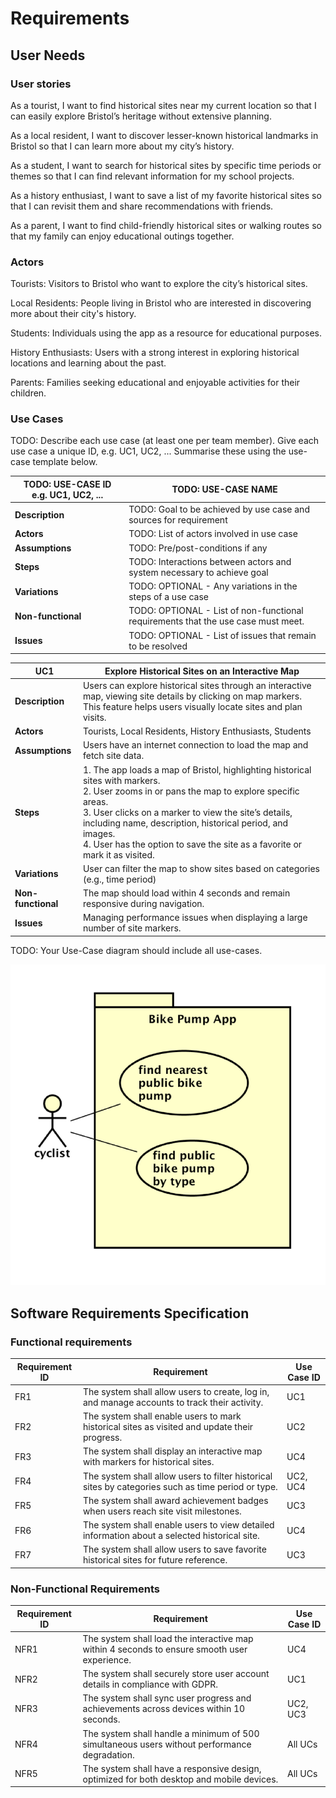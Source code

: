 # Requirements

## User Needs

### User stories
As a tourist, I want to find historical sites near my current location so that I can easily explore Bristol’s heritage without extensive planning.

As a local resident, I want to discover lesser-known historical landmarks in Bristol so that I can learn more about my city’s history.

As a student, I want to search for historical sites by specific time periods or themes so that I can find relevant information for my school projects.

As a history enthusiast, I want to save a list of my favorite historical sites so that I can revisit them and share recommendations with friends.

As a parent, I want to find child-friendly historical sites or walking routes so that my family can enjoy educational outings together.

### Actors
Tourists: Visitors to Bristol who want to explore the city’s historical sites.

Local Residents: People living in Bristol who are interested in discovering more about their city's history.

Students: Individuals using the app as a resource for educational purposes.

History Enthusiasts: Users with a strong interest in exploring historical locations and learning about the past.

Parents: Families seeking educational and enjoyable activities for their children.

### Use Cases
TODO: Describe each use case (at least one per team member).
    Give each use case a unique ID, e.g. UC1, UC2, ...
    Summarise these using the use-case template below.

| TODO: USE-CASE ID e.g. UC1, UC2, ... | TODO: USE-CASE NAME | 
| -------------------------------------- | ------------------- |
| **Description** | TODO: Goal to be achieved by use case and sources for requirement |
| **Actors** | TODO: List of actors involved in use case |
| **Assumptions** | TODO: Pre/post-conditions if any</td></tr>
| **Steps** | TODO: Interactions between actors and system necessary to achieve goal |
| **Variations** | TODO: OPTIONAL - Any variations in the steps of a use case |
| **Non-functional** | TODO: OPTIONAL - List of non-functional requirements that the use case must meet. |
| **Issues** | TODO: OPTIONAL - List of issues that remain to be resolved |


| UC1 | Explore Historical Sites on an Interactive Map | 
| -------------------------------------- | ------------------- |
| **Description** | Users can explore historical sites through an interactive map, viewing site details by clicking on map markers. This feature helps users visually locate sites and plan visits. |
| **Actors** | Tourists, Local Residents, History Enthusiasts, Students |
| **Assumptions** | Users have an internet connection to load the map and fetch site data.</td></tr>
| **Steps** | 1. The app loads a map of Bristol, highlighting historical sites with markers.<br>2. User zooms in or pans the map to explore specific areas.<br>3. User clicks on a marker to view the site’s details, including name, description, historical period, and images.<br>4. User has the option to save the site as a favorite or mark it as visited.|
| **Variations** | User can filter the map to show sites based on categories (e.g., time period) |
| **Non-functional** | The map should load within 4 seconds and remain responsive during navigation. |
| **Issues** | Managing performance issues when displaying a large number of site markers. |

TODO: Your Use-Case diagram should include all use-cases.

![Insert your Use-Case Diagram Here](images/use-case.png)

## Software Requirements Specification
### Functional requirements

| **Requirement ID** | **Requirement**                                                                                     | **Use Case ID** |
|---------------------|---------------------------------------------------------------------------------------------------|-----------------|
| FR1                | The system shall allow users to create, log in, and manage accounts to track their activity.       | UC1             |
| FR2                | The system shall enable users to mark historical sites as visited and update their progress.       | UC2             |
| FR3                | The system shall display an interactive map with markers for historical sites.                     | UC4             |
| FR4                | The system shall allow users to filter historical sites by categories such as time period or type. | UC2, UC4        |
| FR5                | The system shall award achievement badges when users reach site visit milestones.                  | UC3             |
| FR6                | The system shall enable users to view detailed information about a selected historical site.       | UC4             |
| FR7                | The system shall allow users to save favorite historical sites for future reference.               | UC3             |


### Non-Functional Requirements

| **Requirement ID** | **Requirement**                                                                                  | **Use Case ID** |
|---------------------|--------------------------------------------------------------------------------------------------|-----------------|
| NFR1               | The system shall load the interactive map within 4 seconds to ensure smooth user experience.      | UC4             |
| NFR2               | The system shall securely store user account details in compliance with GDPR.                     | UC1             |
| NFR3               | The system shall sync user progress and achievements across devices within 10 seconds.            | UC2, UC3        |
| NFR4               | The system shall handle a minimum of 500 simultaneous users without performance degradation.       | All UCs         |
| NFR5               | The system shall have a responsive design, optimized for both desktop and mobile devices.         | All UCs         |
